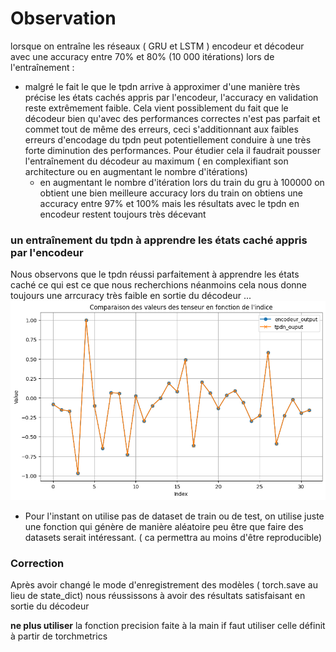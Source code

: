 # Observation 

lorsque on entraîne les réseaux ( GRU et LSTM ) encodeur et décodeur avec une accuracy entre 70% et 80% (10 000 itérations) lors de l'entraînement : 
- malgré le fait le que le tpdn arrive à approximer d'une manière très précise les états cachés appris par l'encodeur, l'accuracy en validation reste extrêmement faible. Cela vient possiblement du fait que le décodeur bien qu'avec des performances correctes n'est pas parfait et commet tout de même des erreurs, ceci s'additionnant aux faibles erreurs d'encodage du tpdn peut potentiellement conduire à une très forte diminution des performances. Pour étudier cela il faudrait pousser l'entraînement du décodeur au maximum ( en complexifiant son architecture ou en augmentant le nombre d'itérations)
  - en augmentant le nombre d'itération lors du train du gru à 100000 on obtient une bien meilleure accuracy lors du train on obtiens une accuracy entre 97% et 100% mais les résultats avec le tpdn en encodeur restent toujours très décevant


### **un entraînement du tpdn à apprendre les états caché appris par l'encodeur**
Nous observons que le tpdn réussi parfaitement à apprendre les états caché ce qui est ce que nous recherchions néanmoins cela nous donne toujours une arrcuracy très faible en sortie du décodeur ... 
![Alt text](./partie1/resultats/hidden_state_tpdn_vs_gru-enc_30k_it.png "Optional Title")

- Pour l'instant on utilise pas de dataset de train ou de test, on utilise juste une fonction qui génère de manière aléatoire peu être que faire des datasets serait intéressant. ( ca permettra au moins d'être reproducible)

### **Correction**

Après avoir changé le mode d'enregistrement des modèles ( torch.save au lieu de state_dict) nous réussissons à avoir des résultats satisfaisant en sortie du décodeur 

**ne plus utiliser** la fonction precision faite à la main if faut utiliser celle définit à partir de torchmetrics
